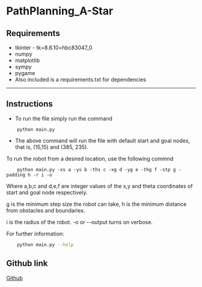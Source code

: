 

# PathPlanning_A-Star

## Requirements
- tkinter - tk=8.6.10=hbc83047_0
- numpy
- matplotlib
- sympy
- pygame
- Also included is a requirements.txt for dependencies
---
## Instructions 
-    To run the file simply run the command 
```shell
    python main.py
```
 -   The above command will run the file with default start and goal nodes, that is, (15,15) and (385, 235).

To run the robot from a desired location, use the following commnd
```shell
    python main.py -xs a -ys b -ths c -xg d -yg e -thg f -stp g -padding h -r i -o 
```
Where a,b,c and d,e,f are integer values of the x,y and theta coordinates of start and goal node respectively. 

g is the minimum step size the robot can take, h is the minimum distance from obstacles and boundaries. 

i is the radius of the robot. -o or --output turns on verbose.

For further information:
```bash
    python main.py --help
```

## Github link
[Github](https://github.com/Akash-Ravindra/PathPlanning_A-Star/tree/threeD)
